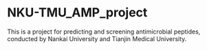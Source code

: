 # NKU-TMU_AMP_project
This is a project for predicting and screening antimicrobial peptides, conducted by Nankai University and Tianjin Medical University.
